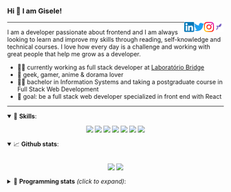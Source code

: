 <h3>Hi 👋 I am Gisele!</h3>

[<img align="right" width="23rem" src="./assets/rocketseat.png"/>](https://app.rocketseat.com.br/me/gisabernardess/)
[<img align="right" width="23rem" src="./assets/instagram.png"/>](https://www.instagram.com/gisabernardess/)
[<img align="right" width="23rem" src="./assets/twitter.png"/>](https://twitter.com/gisabernardess/)
[<img align="right" width="23rem" src="./assets/linkedin.png"/>](https://www.linkedin.com/in/gisabernardess/)

---

I am a developer passionate about frontend and I am always looking to learn and improve my skills through reading, self-knowledge and technical courses. I love how every day is a challenge and working with great people that help me grow as a developer.

- 👩‍💻 currently working as full stack developer at <a href="https://bridge.ufsc.br/" rel="nofollow">Laboratório Bridge</a>
- 💜 geek, gamer, anime & dorama lover
- 👩‍🎓 bachelor in Information Systems and taking a postgraduate course in Full Stack Web Development
- 🎯 goal: be a full stack web developer specialized in front end with React

---

<details open>
  <summary>🚀 <b>Skills</b>:</summary>

<p align="center">
  <img src="https://img.shields.io/badge/html-%23E34F26.svg?&style=for-the-badge&logo=html5&logoColor=white"/>
  <img src="https://img.shields.io/badge/css-%231572B6.svg?&style=for-the-badge&logo=css3&logoColor=white"/>
  <img src="https://img.shields.io/badge/javascript-%23F7DF1E.svg?&style=for-the-badge&logo=javascript&logoColor=white"/>
  <img src="https://img.shields.io/badge/typescript-%23007ACC.svg?&style=for-the-badge&logo=typescript&logoColor=white"/>
  <img src="https://img.shields.io/badge/react-%2361DAFB.svg?&style=for-the-badge&logo=react&logoColor=white"/>
  <img src="https://img.shields.io/badge/nodejs-%23339933.svg?&style=for-the-badge&logo=node.js&logoColor=white"/>
  <img src="https://img.shields.io/badge/git-%23F05033.svg?&style=for-the-badge&logo=git&logoColor=white"/>
</p>

</details>

<details open>
  <summary>📈 <b>Github stats</b>:</summary>
  <br>
  <p align="center">
  <img src="https://github-readme-stats.vercel.app/api?username=gisabernardess&show_icons=true&include_all_commits=true&count_private=true&&hide=issues&theme=radical"/>
  <img src = "https://github-readme-stats.vercel.app/api/top-langs/?username=gisabernardess&layout=compact&theme=tokyonight">
  </p>

</details>

<details>
  <summary>🤖 <b>Programming stats</b> <em>(click to expand)</em>:</summary>
  <br/>

  <!--START_SECTION:waka-->

![Profile Views](http://img.shields.io/badge/Profile%20Views-121-blue)

![Lines of code](https://img.shields.io/badge/From%20Hello%20World%20I've%20written-99.4%20million%20Lines%20of%20code-blue)

**🐱 My GitHub Data**

> 🏆 348 Contributions in year 2020
>
> 📦 Used 41.8 kB in GitHub's Storage
>
> 💼 Opted to Hire
>
> 📜 29 Public Repositories
>
> 🔑 0 Owned Private Repository
>
> **I'm an early 🐤**

```text
🌞 Morning    67 commits     █████░░░░░░░░░░░░░░░░░░░░   22.04%
🌆 Daytime    145 commits    ████████████░░░░░░░░░░░░░   47.7%
🌃 Evening    89 commits     ███████░░░░░░░░░░░░░░░░░░   29.28%
🌙 Night      3 commits      ░░░░░░░░░░░░░░░░░░░░░░░░░   0.99%

```

📅 **I'm Most Productive on Wednesdays**

```text
Monday       40 commits     ███░░░░░░░░░░░░░░░░░░░░░░   13.16%
Tuesday      42 commits     ███░░░░░░░░░░░░░░░░░░░░░░   13.82%
Wednesday    62 commits     █████░░░░░░░░░░░░░░░░░░░░   20.39%
Thursday     37 commits     ███░░░░░░░░░░░░░░░░░░░░░░   12.17%
Friday       29 commits     ██░░░░░░░░░░░░░░░░░░░░░░░   9.54%
Saturday     44 commits     ███░░░░░░░░░░░░░░░░░░░░░░   14.47%
Sunday       50 commits     ████░░░░░░░░░░░░░░░░░░░░░   16.45%

```

📊 **This week I spent my time on**

```text
💬 Languages:
Markdown                 26 mins             █████████████████████░░░░   84.9%
YAML                     4 mins              ███░░░░░░░░░░░░░░░░░░░░░░   15.1%

🔥 Editors:
VS Code                  31 mins             █████████████████████████   100.0%

💻 Operating Systems:
Linux                    31 mins             █████████████████████████   100.0%

```

**I mostly code in JavaScript**

```text
JavaScript               16 repos            ██████████░░░░░░░░░░░░░░░   43.24%
TypeScript               8 repos             █████░░░░░░░░░░░░░░░░░░░░   21.62%
Java                     7 repos             ████░░░░░░░░░░░░░░░░░░░░░   18.92%
TeX                      3 repos             ██░░░░░░░░░░░░░░░░░░░░░░░   8.11%
HTML                     2 repos             █░░░░░░░░░░░░░░░░░░░░░░░░   5.41%

```

**Timeline**

![Chart not found](https://github.com/gisabernardess/gisabernardess/blob/master/charts/bar_graph.png)

<!--END_SECTION:waka-->
</details>
